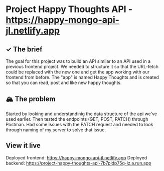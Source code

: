 # Project Happy Thoughts API - https://happy-mongo-api-jl.netlify.app

## ✓ The brief
The goal for this project was to build an API similar to an API used in a previous frontend project. We needed to structure it so that the URL-fetch could be replaced with the new one and get the app working with our frontend from before. The "app" is named Happy Thoughts and is created so that you can read, post and like new happy thoughts.

## 🏔️ The problem

Started by looking and understandinig the data structure of the api we've used earlier.
Then tested the endpoints (GET, POST, PATCH) through Postman. 
Had some issues with the PATCH request and needed to look through naming of my server to solve that issue. 

## View it live

Deployed frontend: https://happy-mongo-api-jl.netlify.app
Deployed backend: https://project-happy-thoughts-api-7b7pldp75q-lz.a.run.app
